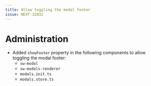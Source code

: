 ```yaml
---
title: Allow toggling the modal footer
issue: NEXT-32832
---
```

# Administration
* Added `showFooter` property in the following components to allow toggling the modal footer:
    * `sw-modal`
    * `sw-modals-renderer`
    * `modals.init.ts`
    * `modals.store.ts`
